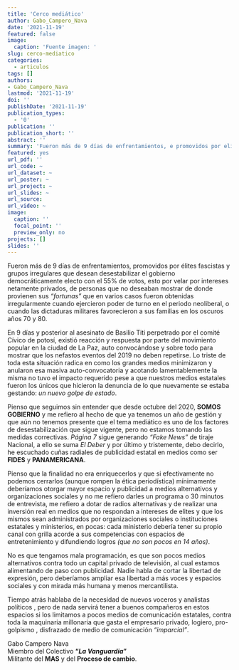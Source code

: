```yaml
---
title: 'Cerco mediático'
author: Gabo_Campero_Nava
date: '2021-11-19'
featured: false
image:
  caption: 'Fuente imagen: '
slug: cerco-mediatico 
categories:
  - articulos
tags: []
authors:
- Gabo_Campero_Nava
lastmod: '2021-11-19'
doi: ''
publishDate: '2021-11-19'
publication_types:
  - '0'
publication: ''
publication_short: ''
abstract: ''
summary: 'Fueron más de 9 días de enfrentamientos, e promovidos por elites fascistas y grupos irregulares  que desean desestabilizar el gobierno democráticamente electo con el 55% de votos'
featured: yes
url_pdf: ''
url_code: ~
url_dataset: ~
url_poster: ~
url_project: ~
url_slides: ~
url_source: 
url_video: ~
image:
  caption: ''
  focal_point: ''
  preview_only: no
projects: []
slides: ''
---
```


Fueron más de 9 días de enfrentamientos, promovidos por élites fascistas y grupos irregulares que desean desestabilizar el gobierno democráticamente electo con el 55% de votos, esto por velar por intereses netamente privados, de personas que no deseaban mostrar de donde provienen sus *“fortunas”* que en varios casos fueron obtenidas irregularmente cuando ejercieron poder de turno en el periodo neoliberal, o cuando las dictaduras militares favorecieron a sus familias en los oscuros años 70 y 80.

En 9 días y posterior al asesinato de Basilio Titi perpetrado por el comité Cívico de potosí, existió reacción y respuesta por parte del movimiento popular en la ciudad de La Paz, auto convocándose y sobre todo para mostrar que los nefastos eventos del 2019 no deben repetirse.
Lo triste de toda esta situación radica en como los grandes medios minimizaron y anularon esa masiva auto-convocatoria y acotando lamentablemente la misma no tuvo el impacto requerido pese a que nuestros medios estatales fueron los únicos que hicieron la denuncia de lo que nuevamente se estaba gestando: *un nuevo golpe de estado*.

Pienso que seguimos sin entender que desde octubre del 2020, **SOMOS GOBIERNO** y me refiero al hecho de que ya tenemos un año de gestión y que aún no tenemos presente que el tema mediático es uno de los factores de desestabilización que sigue vigente, pero no estamos tomando las medidas correctivas. *Página 7* sigue generando *“Fake News”* de tiraje Nacional, a ello se suma *El Deber* y por último y tristemente, debo decirlo, he escuchado cuñas radiales de publicidad estatal en medios como ser **FIDES** y **PANAMERICANA**.

Pienso que la finalidad no era enriquecerlos y que si efectivamente no podemos cerrarlos (aunque rompen la ética periodística) mínimamente deberíamos otorgar mayor espacio y publicidad a medios alternativos y organizaciones sociales y no me refiero darles un programa o 30 minutos de entrevista, me refiero a dotar de radios alternativas y de realizar una inversión real en medios que no respondan a intereses de elites y que los mismos sean administrados por organizaciones sociales o instituciones estatales y ministerios, en pocas: cada ministerio debería tener su propio canal con grilla acorde a sus competencias con espacios de entretenimiento y difundiendo logros *(que no son pocos en 14 años)*.

No es que tengamos mala programación, es que son pocos medios alternativos contra todo un capital privado de televisión, al cual estamos alimentando de paso con publicidad. Nadie habla de cortar la libertad de expresión, pero deberíamos ampliar esa libertad a más voces y espacios sociales y con mirada más humana y menos mercantilista.

Tiempo atrás hablaba de la necesidad de nuevos voceros y analistas políticos , pero de nada servirá tener a buenos compañeros en estos espacios si los limitamos a pocos medios de comunicación estatales, contra toda la maquinaria millonaria que gasta el empresario privado, logiero, pro-golpismo , disfrazado de medio de comunicación *“imparcial”*.

Gabo Campero Nava<br>
Miembro del Colectivo **“*La Vanguardia*”**<br>
Militante del **MAS** y del **Proceso de cambio**.<br>
